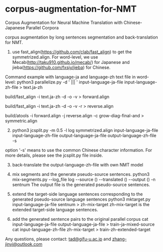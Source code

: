 # corpus-augmentation-for-NMT
Corpus Augmentation for Neural Machine Translation with Chinese-Japanese Parallel Corpora

corpus augmentation by long sentences segmentation and back-translation for NMT.

1. use fast_align(https://github.com/clab/fast_align) to get the symmetrized.align.
For word-level, we use Mecab(http://taku910.github.io/mecab/) for Japanese and jieba(https://github.com/fxsjy/jieba) for Chinese.

Command example with language-ja and language-zh text file in word-level:
python3 parallelize.py -d ' ||| ' input-language-ja-file input-language-zh-file > text.ja-zh

build/fast_align -i text.ja-zh -d -o -v > forward.align

build/fast_align -i text.ja-zh -d -o -v -r > reverse.align

build/atools -i forward.align -j reverse.align -c grow-diag-final-and > symmetric.align

2. python3 jcsplit.py -m 0.5 -l log symmetrized.align input-language-ja-file input-language-zh-file output-language-ja-file output-language-zh-file -s

option '-s' means to use the common Chinese character information.
For more details, please see the jcsplit.py file inside.

3. back-translate the output-language-zh-file with own NMT model

4. mix segments and the generate pseudo-source sentences.
python3 mix-segments.py --log_file log --source () --translated () --output () -n sentnum
The output file is the generated pseudo-source sentences.

5. extend the target-side language sentences corresponding to the generated pseudo-source language sentences
python3 mktarget.py input-language-ja-file sentnum > zh-mix-target
zh-mix-target is the extended target-side language sentences.

6. add the generated sentence pairs to the original parallel corpus
cat input-language-ja-file output-language-ja-file > train-ja-mixed-source
cat input-language-zh-file zh-mix-target > train-zh-extended-target

Any questions, please contact:
tad@gifu-u.ac.jp and zhang-jinyi@outlook.com
